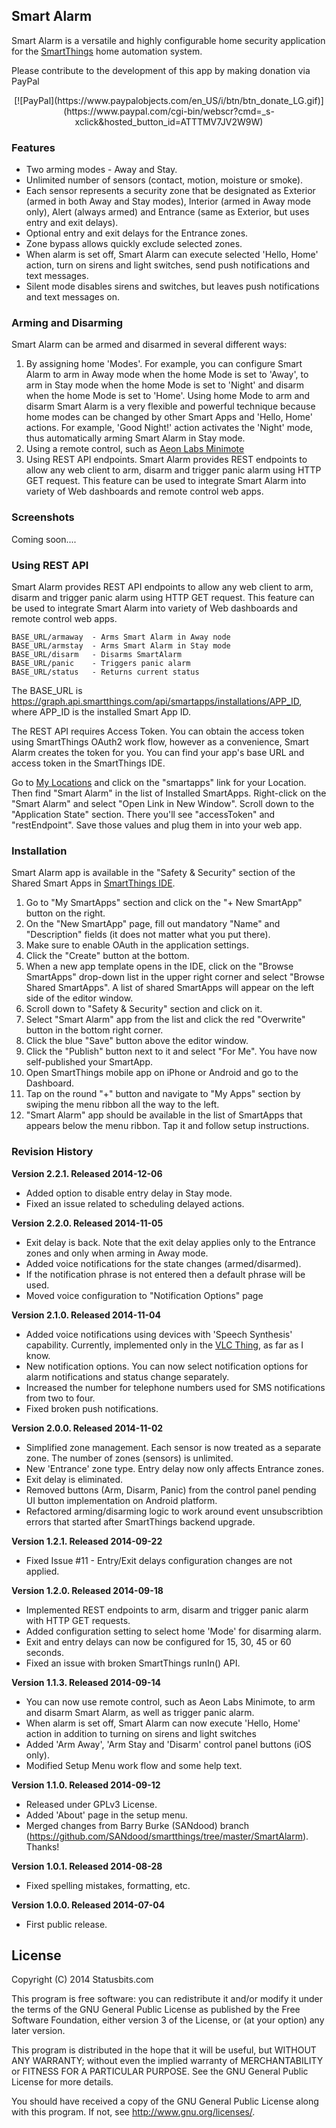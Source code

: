 ## Smart Alarm

Smart Alarm is a versatile and highly configurable home security application
for the [SmartThings](http://fbuy.me/bb9pe) home automation system.

Please contribute to the development of this app by making donation via PayPal

<p style='text-align: center;'> [![PayPal](https://www.paypalobjects.com/en_US/i/btn/btn_donate_LG.gif)](https://www.paypal.com/cgi-bin/webscr?cmd=_s-xclick&hosted_button_id=ATTTMV7JV2W9W) </p>

### Features

* Two arming modes - Away and Stay.
* Unlimited number of sensors (contact, motion, moisture or smoke).
* Each sensor represents a security zone that be designated as Exterior (armed
in both Away and Stay modes), Interior (armed in Away mode only), Alert
(always armed) and Entrance (same as Exterior, but uses entry and exit
delays).
* Optional entry and exit delays for the Entrance zones.
* Zone bypass allows quickly exclude selected zones.
* When alarm is set off, Smart Alarm can execute selected 'Hello, Home'
action, turn on sirens and light switches, send push notifications and text
messages.
* Silent mode disables sirens and switches, but leaves push notifications and
text messages on.


### Arming and Disarming

Smart Alarm can be armed and disarmed in several different ways:

1. By assigning home 'Modes'. For example, you can configure Smart Alarm to
arm in Away mode when the home Mode is set to 'Away', to arm in Stay mode when
the home Mode is set to 'Night' and disarm when the home Mode is set to 'Home'.
Using home Mode to arm and disarm Smart Alarm is a very flexible and powerful
technique because home modes can be changed by other Smart Apps and 'Hello,
Home' actions. For example, 'Good Night!' action activates the 'Night' mode,
thus automatically arming Smart Alarm in Stay mode.
2. Using a remote control, such as
[Aeon Labs Minimote](http://www.amazon.com/Aeon-Labs-DSA03202-v1-Minimote/dp/B00KU7ERAW)
3. Using REST API endpoints. Smart Alarm provides REST endpoints to allow any
web client to arm, disarm and trigger panic alarm using HTTP GET request. This
feature can be used to integrate Smart Alarm into variety of Web dashboards
and remote control web apps.


### Screenshots

Coming soon....


### Using REST API

Smart Alarm provides REST API endpoints to allow any web client to arm, disarm
and trigger panic alarm using HTTP GET request. This feature can be used to
integrate Smart Alarm into variety of Web dashboards and remote control web
apps.

    BASE_URL/armaway  - Arms Smart Alarm in Away node
    BASE_URL/armstay  - Arms Smart Alarm in Stay mode
    BASE_URL/disarm   - Disarms SmartAlarm
    BASE_URL/panic    - Triggers panic alarm
    BASE_URL/status   - Returns current status

The BASE_URL is https://graph.api.smartthings.com/api/smartapps/installations/APP_ID,
where APP_ID is the installed Smart App ID.

The REST API requires Access Token. You can obtain the access token using
SmartThings OAuth2 work flow, however as a convenience, Smart Alarm creates
the token for you. You can find your app's base URL and access token in the
SmartThings IDE.

Go to [My Locations](https://graph.api.smartthings.com/location/list) and
click on the "smartapps" link for your Location. Then find "Smart Alarm" in
the list of Installed SmartApps. Right-click on the "Smart Alarm" and select
"Open Link in New Window". Scroll down to the "Application State" section.
There you'll see "accessToken" and "restEndpoint". Save those values and
plug them in into your web app. 

 
### Installation

Smart Alarm app is available in the "Safety & Security" section of the Shared
Smart Apps in [SmartThings IDE](https://graph.api.smartthings.com).

1. Go to "My SmartApps" section and click on the "+ New SmartApp" button on the
right.
2. On the "New SmartApp" page, fill out mandatory "Name" and "Description"
fields (it does not matter what you put there).
3. Make sure to enable OAuth in the application settings.
4. Click the "Create" button at the bottom.
5. When a new app template opens in the IDE, click on the "Browse SmartApps"
drop-down list in the upper right corner and select "Browse Shared SmartApps".
A list of shared SmartApps will appear on the left side of the editor window.
6. Scroll down to "Safety & Security" section and click on it.
7. Select "Smart Alarm" app from the list and click the red "Overwrite" button
in the bottom right corner.
8. Click the blue "Save" button above the editor window.
9. Click the "Publish" button next to it and select "For Me". You have now
self-published your SmartApp.
10. Open SmartThings mobile app on iPhone or Android and go to the Dashboard.
11. Tap on the round "+" button and navigate to "My Apps" section by swiping
the menu ribbon all the way to the left.
12. "Smart Alarm" app should be available in the list of SmartApps that
appears below the menu ribbon. Tap it and follow setup instructions.


### Revision History

**Version 2.2.1. Released 2014-12-06**
* Added option to disable entry delay in Stay mode.
* Fixed an issue related to scheduling delayed actions.

**Version 2.2.0. Released 2014-11-05**
* Exit delay is back. Note that the exit delay applies only to the Entrance
zones and only when arming in Away mode.
* Added voice notifications for the state changes (armed/disarmed).
* If the notification phrase is not entered then a default phrase will be
used.
* Moved voice configuration to "Notification Options" page

**Version 2.1.0. Released 2014-11-04**
* Added voice notifications using devices with 'Speech Synthesis' capability.
Currently, implemented only in the
[VLC Thing](https://github.com/statusbits/smartthings-vlc), as far as I know.
* New notification options. You can now select notification options for alarm
notifications and status change separately.
* Increased the number for telephone numbers used for SMS notifications from
two to four.
* Fixed broken push notifications.

**Version 2.0.0. Released 2014-11-02**
* Simplified zone management. Each sensor is now treated as a separate
zone. The number of zones (sensors) is unlimited.
* New 'Entrance' zone type. Entry delay now only affects Entrance zones.
* Exit delay is eliminated.
* Removed buttons (Arm, Disarm, Panic) from the control panel pending
UI button implementation on Android platform.
* Refactored arming/disarming logic to work around event unsubscribtion
errors that started after SmartThings backend upgrade.

**Version 1.2.1. Released 2014-09-22**
* Fixed Issue #11 - Entry/Exit delays configuration changes are not applied.

**Version 1.2.0. Released 2014-09-18**
* Implemented REST endpoints to arm, disarm and trigger panic alarm with HTTP
GET requests.
* Added configuration setting to select home 'Mode' for disarming alarm.
* Exit and entry delays can now be configured for 15, 30, 45 or 60 seconds.
* Fixed an issue with broken SmartThings runIn() API.

**Version 1.1.3. Released 2014-09-14**
* You can now use remote control, such as Aeon Labs Minimote, to arm and
disarm Smart Alarm, as well as trigger panic alarm. 
* When alarm is set off, Smart Alarm can now execute 'Hello, Home' action in
addition to turning on sirens and light switches
* Added 'Arm Away', 'Arm Stay and 'Disarm' control panel buttons (iOS only).
* Modified Setup Menu work flow and some help text.

**Version 1.1.0. Released 2014-09-12**
* Released under GPLv3 License.
* Added 'About' page in the setup menu.
* Merged changes from Barry Burke (SANdood) branch
(https://github.com/SANdood/smartthings/tree/master/SmartAlarm). Thanks!

**Version 1.0.1. Released 2014-08-28**
* Fixed spelling mistakes, formatting, etc.

**Version 1.0.0. Released 2014-07-04**
* First public release.


License
-------

Copyright (C) 2014 Statusbits.com

This program is free software: you can redistribute it and/or modify it
under the terms of the GNU General Public License as published by the Free
Software Foundation, either version 3 of the License, or (at your option)
any later version.

This program is distributed in the hope that it will be useful, but
WITHOUT ANY WARRANTY; without even the implied warranty of MERCHANTABILITY
or FITNESS FOR A PARTICULAR PURPOSE.  See the GNU General Public License
for more details.

You should have received a copy of the GNU General Public License along
with this program.  If not, see <http://www.gnu.org/licenses/>.
